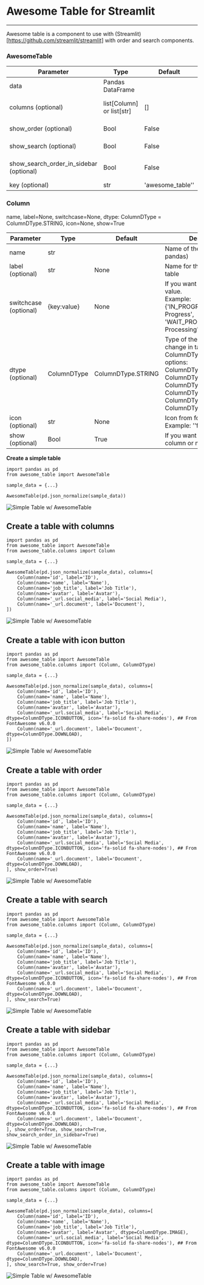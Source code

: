 # Awesome Table for Streamlit

---

Awesome table is a component to use with (Streamlit)[https://github.com/streamlit/streamlit] with order and search components.

### **AwesomeTable**

| Parameter                               | Type                      | Default          | Description                                                                                   |
| --------------------------------------- | ------------------------- | ---------------- | --------------------------------------------------------------------------------------------- |
| data                                    | Pandas DataFrame          |                  | For JSON nested, use pandas.json_normalize(JSON))                                             |
| columns (optional)                      | list[Column] or list[str] | []               | List of Columns or List of str with columns that will be get to dataframe and show in table[] |
| show_order (optional)                   | Bool                      | False            | If True a component with order will be displayed                                              |
| show_search (optional)                  | Bool                      | False            | If True a component with search will be displayed                                             |
| show_search_order_in_sidebar (optional) | Bool                      | False            | If True the search and orders components are will be displayed in sidebar                     |
| key (optional)                          | str                       | 'awesome_table'' | Key of the component.                                                                         |

### Column

name, label=None, switchcase=None, dtype: ColumnDType = ColumnDType.STRING, icon=None, show=True

| Parameter             | Type        | Default            | Description                                                                                                                                                                                                                        |
| --------------------- | ----------- | ------------------ | ---------------------------------------------------------------------------------------------------------------------------------------------------------------------------------------------------------------------------------- |
| name                  | str         |                    | Name of the column (index pandas)                                                                                                                                                                                                  |
| label (optional)      | str         | None               | Name for the header on table                                                                                                                                                                                                       |
| switchcase (optional) | {key:value} | None               | If you want change the value.<br />Example: {'IN_PROGRESS':'In Progress', 'WAIT_PROCESSING':'Wait Processing'}                                                                                                                     |
| dtype (optional)      | ColumnDType | ColumnDType.STRING | Type of the column for change in table.<br />ColumnDType have these options:<br />ColumnDType.STRING<br />ColumnDType.ICONBUTTON<br />ColumnDType.DOWNLOAD<br />ColumnDType.IMAGE<br />ColumnDType.LINK<br />ColumnDType.SET_STATE |
| icon (optional)       | str         | None               | Icon from font-awesome; Example: ''fa-solid fa-eye''                                                                                                                                                                               |
| show (optional)       | Bool        | True               | If you want show this column or not                                                                                                                                                                                                |

**Create a simple table**

```
import pandas as pd
from awesome_table import AwesomeTable

sample_data = {...}

AwesomeTable(pd.json_normalize(sample_data))
```

![Simple Table w/ AwesomeTable](/samples/simple_table/awesome-table-simple.png)

## **Create a table with columns**

```
import pandas as pd
from awesome_table import AwesomeTable
from awesome_table.columns import Column

sample_data = {...}

AwesomeTable(pd.json_normalize(sample_data), columns=[
    Column(name='id', label='ID'),
    Column(name='name', label='Name'),
    Column(name='job_title', label='Job Title'),
    Column(name='avatar', label='Avatar'),
    Column(name='_url.social_media', label='Social Media'),
    Column(name='_url.document', label='Document'),
])
```

![Simple Table w/ AwesomeTable](/samples/with_columns/awesome-table-with-columns.png)

## **Create a table with icon button**

```
import pandas as pd
from awesome_table import AwesomeTable
from awesome_table.columns import (Column, ColumnDType)

sample_data = {...}

AwesomeTable(pd.json_normalize(sample_data), columns=[
    Column(name='id', label='ID'),
    Column(name='name', label='Name'),
    Column(name='job_title', label='Job Title'),
    Column(name='avatar', label='Avatar'),
    Column(name='_url.social_media', label='Social Media', dtype=ColumnDType.ICONBUTTON, icon='fa-solid fa-share-nodes'), ## From FontAwesome v6.0.0
    Column(name='_url.document', label='Document', dtype=ColumnDType.DOWNLOAD),
])
```

![Simple Table w/ AwesomeTable](/samples/with_iconbutton/awesome-table-with-iconbutton.png)

## **Create a table with order**

```
import pandas as pd
from awesome_table import AwesomeTable
from awesome_table.columns import (Column, ColumnDType)

sample_data = {...}

AwesomeTable(pd.json_normalize(sample_data), columns=[
    Column(name='id', label='ID'),
    Column(name='name', label='Name'),
    Column(name='job_title', label='Job Title'),
    Column(name='avatar', label='Avatar'),
    Column(name='_url.social_media', label='Social Media', dtype=ColumnDType.ICONBUTTON, icon='fa-solid fa-share-nodes'), ## From FontAwesome v6.0.0
    Column(name='_url.document', label='Document', dtype=ColumnDType.DOWNLOAD),
], show_order=True)
```

![Simple Table w/ AwesomeTable](/samples/with_order/awesome-table-with-order.png)

## **Create a table with search**

```
import pandas as pd
from awesome_table import AwesomeTable
from awesome_table.columns import (Column, ColumnDType)

sample_data = {...}

AwesomeTable(pd.json_normalize(sample_data), columns=[
    Column(name='id', label='ID'),
    Column(name='name', label='Name'),
    Column(name='job_title', label='Job Title'),
    Column(name='avatar', label='Avatar'),
    Column(name='_url.social_media', label='Social Media', dtype=ColumnDType.ICONBUTTON, icon='fa-solid fa-share-nodes'), ## From FontAwesome v6.0.0
    Column(name='_url.document', label='Document', dtype=ColumnDType.DOWNLOAD),
], show_search=True)
```

![Simple Table w/ AwesomeTable](/samples/with_search/awesome-table-with-search.png)

## **Create a table with sidebar**

```
import pandas as pd
from awesome_table import AwesomeTable
from awesome_table.columns import (Column, ColumnDType)

sample_data = {...}

AwesomeTable(pd.json_normalize(sample_data), columns=[
    Column(name='id', label='ID'),
    Column(name='name', label='Name'),
    Column(name='job_title', label='Job Title'),
    Column(name='avatar', label='Avatar'),
    Column(name='_url.social_media', label='Social Media', dtype=ColumnDType.ICONBUTTON, icon='fa-solid fa-share-nodes'), ## From FontAwesome v6.0.0
    Column(name='_url.document', label='Document', dtype=ColumnDType.DOWNLOAD),
], show_order=True, show_search=True, show_search_order_in_sidebar=True)
```

![Simple Table w/ AwesomeTable](/samples/with_sidebar/awesome-table-with-sidebar.png)

## **Create a table with image**

```
import pandas as pd
from awesome_table import AwesomeTable
from awesome_table.columns import (Column, ColumnDType)

sample_data = {...}

AwesomeTable(pd.json_normalize(sample_data), columns=[
    Column(name='id', label='ID'),
    Column(name='name', label='Name'),
    Column(name='job_title', label='Job Title'),
    Column(name='avatar', label='Avatar', dtype=ColumnDType.IMAGE),
    Column(name='_url.social_media', label='Social Media', dtype=ColumnDType.ICONBUTTON, icon='fa-solid fa-share-nodes'), ## From FontAwesome v6.0.0
    Column(name='_url.document', label='Document', dtype=ColumnDType.DOWNLOAD),
], show_search=True, show_order=True)
```

![Simple Table w/ AwesomeTable](/samples/with_image/awesome-table-with-image.png)
